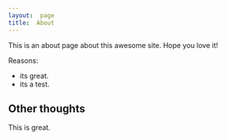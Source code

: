```yaml
---
layout:  page
title:  About
---
```


This is an about page about this awesome site.
Hope you love it!

Reasons:
- its great.
- its a test.

## Other thoughts

This is great.
